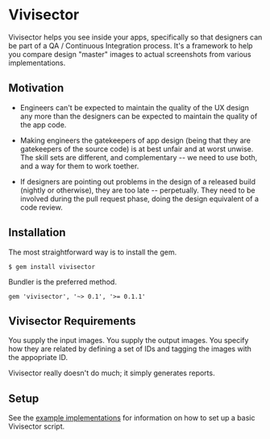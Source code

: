# Vivisector

Vivisector helps you see inside your apps, specifically so that designers can be part of a QA / Continuous Integration process.  It's a framework to help you compare design "master" images to actual screenshots from various implementations.


## Motivation

* Engineers can't be expected to maintain the quality of the UX design any more than the designers can be expected to maintain the quality of the app code.

* Making engineers the gatekeepers of app design (being that they are gatekeepers of the source code) is at best unfair and at worst unwise.  The skill sets are different, and complementary -- we need to use both, and a way for them to work toether.

* If designers are pointing out problems in the design of a released build (nightly or otherwise), they are too late -- perpetually.  They need to be involved during the pull request phase, doing the design equivalent of a code review.


## Installation

The most straightforward way is to install the gem.

`$ gem install vivisector`

Bundler is the preferred method.

`gem 'vivisector', '~> 0.1', '>= 0.1.1'`


## Vivisector Requirements

You supply the input images.  You supply the output images.  You specify how they are related by defining a set of IDs and tagging the images with the appopriate ID.

Vivisector really doesn't do much; it simply generates reports.


## Setup

See the [example implementations](examples/) for information on how to set up a basic Vivisector script.
